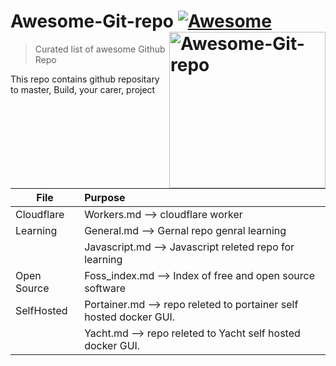 # Awesome-Git-repo [![Awesome](https://awesome.re/badge-flat.svg)](https://awesome.re) [<img src="media/cf-logo.svg" width="250" align="right" alt="Awesome-Git-repo">](https://www.cloudflare.com)

> Curated list of awesome Github Repo

This repo contains github repositary to master, Build, your carer, project 

| File        | Purpose                                                            |
| ------------- | :------------------------------------------------------------------- |
| Cloudflare  | Workers.md --> cloudflare worker<br />                             |
| Learning    | General.md    --> Gernal repo genral learning<br />                |
|             | Javascript.md --> Javascript releted repo for learning             |
| Open Source | Foss_index.md --> Index of free and open source software           |
| SelfHosted  | Portainer.md --> repo releted to portainer self hosted docker GUI. |
|             | Yacht.md --> repo releted to Yacht self hosted docker GUI.         |
